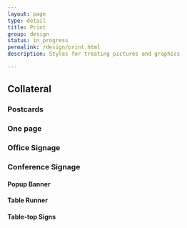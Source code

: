 ```yaml
---
layout: page
type: detail
title: Print
group: design
status: in_progress
permalink: /design/print.html
description: Styles for treating pictures and graphics

---
```


## Collateral

### Postcards

### One page

### Office Signage

### Conference Signage

#### Popup Banner

#### Table Runner

#### Table-top Signs



